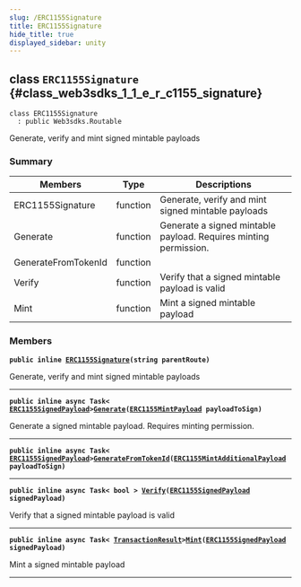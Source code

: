 ```yaml
---
slug: /ERC1155Signature
title: ERC1155Signature
hide_title: true
displayed_sidebar: unity
---
```


## class `ERC1155Signature` {#class_web3sdks_1_1_e_r_c1155_signature}

```
class ERC1155Signature
  : public Web3sdks.Routable
```

Generate, verify and mint signed mintable payloads

### Summary

| Members             | Type     | Descriptions                                                     |
| ------------------- | -------- | ---------------------------------------------------------------- |
| ERC1155Signature    | function | Generate, verify and mint signed mintable payloads               |
| Generate            | function | Generate a signed mintable payload. Requires minting permission. |
| GenerateFromTokenId | function |                                                                  |
| Verify              | function | Verify that a signed mintable payload is valid                   |
| Mint                | function | Mint a signed mintable payload                                   |

### Members

**`public inline `[`ERC1155Signature`](#class_web3sdks_1_1_e_r_c1155_signature_1a4096b9488c1a50363c78fee5d3835d90)`(string parentRoute)`**

Generate, verify and mint signed mintable payloads

---

**`public inline async Task< `[`ERC1155SignedPayload`](docs/unity/ERC1155SignedPayload.md#struct_web3sdks_1_1_e_r_c1155_signed_payload)`>`[`Generate`](#class_web3sdks_1_1_e_r_c1155_signature_1a7a19d9f81e0f69243a28a37ad3f7aa3d)`(`[`ERC1155MintPayload`](docs/unity/ERC1155MintPayload.md#class_web3sdks_1_1_e_r_c1155_mint_payload)` payloadToSign)`**

Generate a signed mintable payload. Requires minting permission.

---

**`public inline async Task< `[`ERC1155SignedPayload`](docs/unity/ERC1155SignedPayload.md#struct_web3sdks_1_1_e_r_c1155_signed_payload)`>`[`GenerateFromTokenId`](#class_web3sdks_1_1_e_r_c1155_signature_1adae7a92cab92a99f68fb0e3adb8d485b)`(`[`ERC1155MintAdditionalPayload`](docs/unity/ERC1155MintAdditionalPayload.md#class_web3sdks_1_1_e_r_c1155_mint_additional_payload)` payloadToSign)`**

---

**`public inline async Task< bool > `[`Verify`](#class_web3sdks_1_1_e_r_c1155_signature_1aa8883eef959cfe7c12b55738d4994aae)`(`[`ERC1155SignedPayload`](docs/unity/ERC1155SignedPayload.md#struct_web3sdks_1_1_e_r_c1155_signed_payload)` signedPayload)`**

Verify that a signed mintable payload is valid

---

**`public inline async Task< `[`TransactionResult`](docs/unity/TransactionResult.md#class_web3sdks_1_1_transaction_result)`>`[`Mint`](#class_web3sdks_1_1_e_r_c1155_signature_1a80df859d6f1137dcdf892d2e1cbfb292)`(`[`ERC1155SignedPayload`](docs/unity/ERC1155SignedPayload.md#struct_web3sdks_1_1_e_r_c1155_signed_payload)` signedPayload)`**

Mint a signed mintable payload

---
